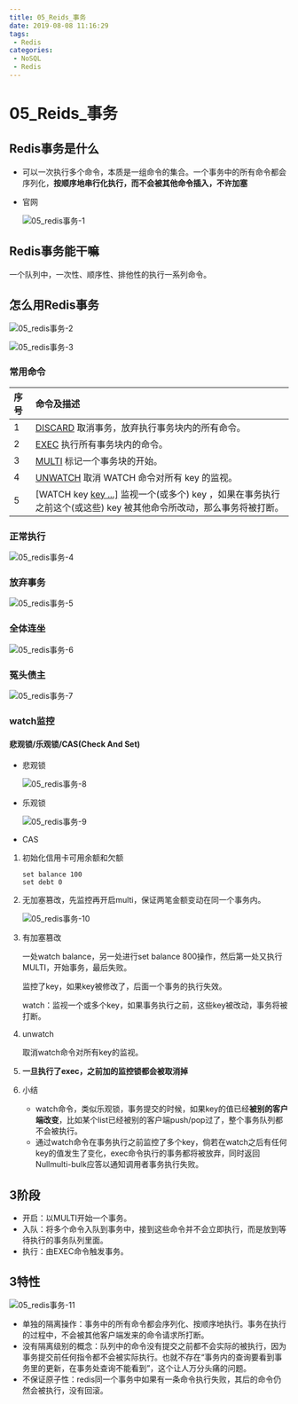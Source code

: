 ```yaml
---
title: 05_Reids_事务
date: 2019-08-08 11:16:29
tags: 
 - Redis
categories:
 - NoSQL
 - Redis
---
```


# 05_Reids_事务

## Redis事务是什么

- 可以一次执行多个命令，本质是一组命令的集合。一个事务中的所有命令都会序列化，**按顺序地串行化执行，而不会被其他命令插入，不许加塞**

- 官网

  ![05_redis事务-1](https://raw.githubusercontent.com/tomxwd/ImageHosting/master/blog/redis/05_redis%E4%BA%8B%E5%8A%A1-1.png)

## Redis事务能干嘛

一个队列中，一次性、顺序性、排他性的执行一系列命令。

## 怎么用Redis事务

![05_redis事务-2](https://raw.githubusercontent.com/tomxwd/ImageHosting/master/blog/redis/05_redis%E4%BA%8B%E5%8A%A1-2.png)

![05_redis事务-3](https://raw.githubusercontent.com/tomxwd/ImageHosting/master/blog/redis/05_redis%E4%BA%8B%E5%8A%A1-3.png)

### 常用命令

| 序号 | 命令及描述                                                   |
| :--- | :----------------------------------------------------------- |
| 1    | [DISCARD](https://www.runoob.com/redis/transactions-discard.html)  取消事务，放弃执行事务块内的所有命令。 |
| 2    | [EXEC](https://www.runoob.com/redis/transactions-exec.html)  执行所有事务块内的命令。 |
| 3    | [MULTI](https://www.runoob.com/redis/transactions-multi.html)  标记一个事务块的开始。 |
| 4    | [UNWATCH](https://www.runoob.com/redis/transactions-unwatch.html)  取消 WATCH 命令对所有 key 的监视。 |
| 5    | [WATCH key [key ...\]](https://www.runoob.com/redis/transactions-watch.html)  监视一个(或多个) key ，如果在事务执行之前这个(或这些) key 被其他命令所改动，那么事务将被打断。 |

### 正常执行

![05_redis事务-4](https://raw.githubusercontent.com/tomxwd/ImageHosting/master/blog/redis/05_redis%E4%BA%8B%E5%8A%A1-4.png)

### 放弃事务

![05_redis事务-5](https://raw.githubusercontent.com/tomxwd/ImageHosting/master/blog/redis/05_redis%E4%BA%8B%E5%8A%A1-5.png)

### 全体连坐

![05_redis事务-6](https://raw.githubusercontent.com/tomxwd/ImageHosting/master/blog/redis/05_redis%E4%BA%8B%E5%8A%A1-6.png)

### 冤头债主

![05_redis事务-7](https://raw.githubusercontent.com/tomxwd/ImageHosting/master/blog/redis/05_redis%E4%BA%8B%E5%8A%A1-7.png)

### watch监控

#### 悲观锁/乐观锁/CAS(Check And Set)

- 悲观锁

  ![05_redis事务-8](https://raw.githubusercontent.com/tomxwd/ImageHosting/master/blog/redis/05_redis%E4%BA%8B%E5%8A%A1-8.png)

- 乐观锁

  ![05_redis事务-9](https://raw.githubusercontent.com/tomxwd/ImageHosting/master/blog/redis/05_redis%E4%BA%8B%E5%8A%A1-9.png)

- CAS



1. 初始化信用卡可用余额和欠额

   ```shell
   set balance 100
   set debt 0
   ```

2. 无加塞篡改，先监控再开启multi，保证两笔金额变动在同一个事务内。

   ![05_redis事务-10](https://raw.githubusercontent.com/tomxwd/ImageHosting/master/blog/redis/05_redis%E4%BA%8B%E5%8A%A1-10.png)

3. 有加塞篡改

   一处watch balance，另一处进行set balance 800操作，然后第一处又执行MULTI，开始事务，最后失败。

   监控了key，如果key被修改了，后面一个事务的执行失效。

   watch：监视一个或多个key，如果事务执行之前，这些key被改动，事务将被打断。

4. unwatch

   取消watch命令对所有key的监视。

5. **一旦执行了exec，之前加的监控锁都会被取消掉**

6. 小结

   - watch命令，类似乐观锁，事务提交的时候，如果key的值已经**被别的客户端改变**，比如某个list已经被别的客户端push/pop过了，整个事务队列都不会被执行。
   - 通过watch命令在事务执行之前监控了多个key，倘若在watch之后有任何key的值发生了变化，exec命令执行的事务都将被放弃，同时返回Nullmulti-bulk应答以通知调用者事务执行失败。

## 3阶段

- 开启：以MULTI开始一个事务。
- 入队：将多个命令入队到事务中，接到这些命令并不会立即执行，而是放到等待执行的事务队列里面。
- 执行：由EXEC命令触发事务。

## 3特性

![05_redis事务-11](https://raw.githubusercontent.com/tomxwd/ImageHosting/master/blog/redis/05_redis%E4%BA%8B%E5%8A%A1-11.png)

- 单独的隔离操作：事务中的所有命令都会序列化、按顺序地执行。事务在执行的过程中，不会被其他客户端发来的命令请求所打断。
- 没有隔离级别的概念：队列中的命令没有提交之前都不会实际的被执行，因为事务提交前任何指令都不会被实际执行。也就不存在“事务内的查询要看到事务里的更新，在事务处查询不能看到”，这个让人万分头痛的问题。
- 不保证原子性：redis同一个事务中如果有一条命令执行失败，其后的命令仍然会被执行，没有回滚。